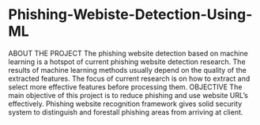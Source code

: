 # Phishing-Webiste-Detection-Using-ML
ABOUT THE PROJECT
The phishing website detection based on machine learning is a hotspot of current 
phishing website detection research. The results of machine learning methods usually 
depend on the quality of the extracted features. The focus of current research is on how to 
extract and select more effective features before processing them.
OBJECTIVE
The main objective of this project is to reduce phishing and use website URL’s 
effectively. Phishing website recognition framework gives solid security system to 
distinguish and forestall phishing areas from arriving at client.
